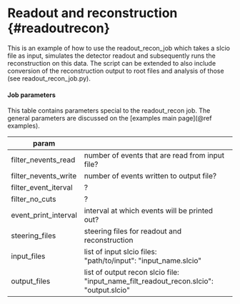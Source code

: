 Readout and reconstruction  {#readoutrecon}
==========================

This is an example of how to use the readout\_recon\_job which takes a slcio file as input, simulates the detector readout and subsequently runs the reconstruction on this data. The script can be extended to also include conversion of the reconstruction output to root files and analysis of those (see readout_recon_job.py).

#### Job parameters
This table contains parameters special to the readout\_recon job. The general parameters are discussed on the [examples main page](@ref examples).

| param                  |                                                                                               |
|------------------------|-----------------------------------------------------------------------------------------------|
| filter\_nevents\_read  | number of events that are read from input file?                                               |
| filter\_nevents\_write | number of events written to output file?                                                      |
| filter\_event\_iterval | ?                                                                                             |
| filter\_no\_cuts       | ?                                                                                             |
| event\_print\_interval | interval at which events will be printed out?                                                 |
| steering\_files        | steering files for readout and reconstruction                                                 |
| input\_files           | list of input slcio files:<br>"path/to/input": "input_name.slcio"                             |
| output\_files          | list of output recon slcio file:<br>"input_name_filt_readout_recon.slcio": "output.slcio"     |